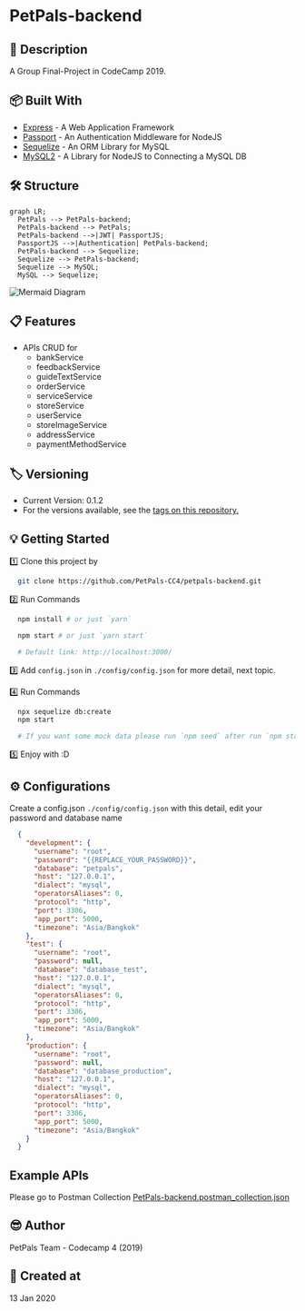 # PetPals-backend

## 📘 Description

A Group Final-Project in CodeCamp 2019.

## 📦 Built With

- [Express](https://expressjs.com/) - A Web Application Framework
- [Passport](http://www.passportjs.org/docs/) - An Authentication Middleware for NodeJS
- [Sequelize](https://sequelize.org/) - An ORM Library for MySQL
- [MySQL2](https://www.npmjs.com/package/mysql2) - A Library for NodeJS to Connecting a MySQL DB

## 🛠 Structure

```mermaid
graph LR;
  PetPals --> PetPals-backend;
  PetPals-backend --> PetPals;
  PetPals-backend -->|JWT| PassportJS;
  PassportJS -->|Authentication| PetPals-backend;
  PetPals-backend --> Sequelize;
  Sequelize --> PetPals-backend;
  Sequelize --> MySQL;
  MySQL --> Sequelize;
```

![Mermaid Diagram](./mermaid-diagram.svg)

## 📋 Features

- APIs CRUD for
  - bankService
  - feedbackService
  - guideTextService
  - orderService
  - serviceService
  - storeService
  - userService
  - storeImageService
  - addressService
  - paymentMethodService

## 🏷 Versioning

- Current Version: 0.1.2
- For the versions available, see the [tags on this repository.](https://github.com/PetPals-CC4/petpals-backend/tags)

## 💡 Getting Started

1️⃣ Clone this project by

  ```bash
    git clone https://github.com/PetPals-CC4/petpals-backend.git
  ```

2️⃣ Run Commands

  ```bash
    npm install # or just `yarn`

    npm start # or just `yarn start`

    # Default link: http://localhost:3000/
  ```

3️⃣ Add `config.json` in `./config/config.json` for more detail, next topic.

4️⃣ Run Commands

  ```bash
    npx sequelize db:create
    npm start

    # If you want some mock data please run `npm seed` after run `npm start`
  ```

5️⃣ Enjoy with :D

## ⚙️ Configurations

Create a config.json `./config/config.json` with this detail, edit your password and database name

```json
  {
    "development": {
      "username": "root",
      "password": "{{REPLACE_YOUR_PASSWORD}}",
      "database": "petpals",
      "host": "127.0.0.1",
      "dialect": "mysql",
      "operatorsAliases": 0,
      "protocol": "http",
      "port": 3306,
      "app_port": 5000,
      "timezone": "Asia/Bangkok"
    },
    "test": {
      "username": "root",
      "password": null,
      "database": "database_test",
      "host": "127.0.0.1",
      "dialect": "mysql",
      "operatorsAliases": 0,
      "protocol": "http",
      "port": 3306,
      "app_port": 5000,
      "timezone": "Asia/Bangkok"
    },
    "production": {
      "username": "root",
      "password": null,
      "database": "database_production",
      "host": "127.0.0.1",
      "dialect": "mysql",
      "operatorsAliases": 0,
      "protocol": "http",
      "port": 3306,
      "app_port": 5000,
      "timezone": "Asia/Bangkok"
    }
  }
```

## Example APIs

Please go to Postman Collection [PetPals-backend.postman_collection.json](PetPals-backend.postman_collection.json)

## 😎 Author

PetPals Team - Codecamp 4 (2019)

## 🚩 Created at

13 Jan 2020
